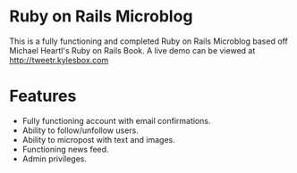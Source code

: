 # Ruby on Rails Microblog

This is a fully functioning and completed Ruby on Rails Microblog based off Michael Heartl's Ruby on Rails Book. A live demo can be viewed at http://tweetr.kylesbox.com

# Features
- Fully functioning account with email confirmations.
- Ability to follow/unfollow users.
- Ability to micropost with text and images.
- Functioning news feed.
- Admin privileges.
